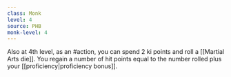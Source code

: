 ```yaml
---
class: Monk
level: 4
source: PHB
monk-level: 4
---
```


Also at 4th level, as an #action, you can spend 2 ki points and roll a [[Martial Arts die]]. You regain a number of hit points equal to the number rolled plus your [[proficiency|proficiency bonus]].
